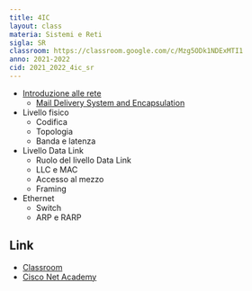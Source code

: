 ```yaml
---
title: 4IC
layout: class
materia: Sistemi e Reti
sigla: SR
classroom: https://classroom.google.com/c/Mzg5ODk1NDExMTI1
anno: 2021-2022
cid: 2021_2022_4ic_sr
---
```


* [Introduzione alle rete](/content/sr/introduzione_reti.html)
	* [Mail Delivery System and Encapsulation](/content/sr/mail_encapsulation.html)
* Livello fisico
	* Codifica
	* Topologia
	* Banda e latenza
* Livello Data Link
	* Ruolo del livello Data Link
	* LLC e MAC
	* Accesso al mezzo
	* Framing
* Ethernet
	* Switch
	* ARP e RARP

## Link
<ul>
	<li><a href="{{ page.classroom }}" target="_blank">Classroom</a></li>
	<li><a href="https://netacad.com/" target="_blank">Cisco Net Academy</a></li>
</ul>